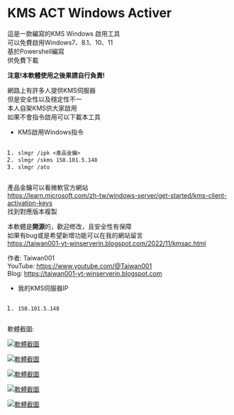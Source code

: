 <!DOCTYPE html> <html lang="zh"> <head> <meta charset="utf-8"/> </head> <body><h1 id="h1-kms-act-windows-activer"><a name="KMS ACT Windows Activer" class="reference-link"></a><span class="header-link octicon octicon-link"></span>KMS ACT Windows Activer</h1><p>這是一款編寫的KMS Windows 啟用工具<br>可以免費啟用Windows7、8.1、10、11<br>基於Powershell編寫<br>供免費下載 </p><p><strong> 注意!本軟體使用之後果請自行負責! </strong></p> <p>網路上有許多人提供KMS伺服器<br>但是安全性以及穩定性不一<br>本人自架KMS供大家啟用<br>如果不會指令啟用可以下載本工具 </p><ul> <li>KMS啟用Windows指令</li></ul> <pre class="prettyprint linenums prettyprinted" style=""><ol class="linenums"><li class="L0"><code><span class="pln">slmgr </span><span class="pun">/</span><span class="pln">ipk </span><span class="pun">&lt;產品金鑰&gt;</span></code></li><li class="L1"><code><span class="pln">slmgr </span><span class="pun">/</span><span class="pln">skms </span><span class="lit">158.101</span><span class="pun">.</span><span class="lit">5.148</span></code></li><li class="L2"><code><span class="pln">slmgr </span><span class="pun">/</span><span class="pln">ato</span></code></li></ol></pre><p>產品金鑰可以看微軟官方網站<br><a href="https://learn.microsoft.com/zh-tw/windows-server/get-started/kms-client-activation-keys">https://learn.microsoft.com/zh-tw/windows-server/get-started/kms-client-activation-keys</a><br>找到對應版本複製 </p><p>本軟體是<strong>開源</strong>的，歡迎修改，且安全性有保障<br>如果有bug或是希望新增功能可以在我的網站留言<br><a href="https://taiwan001-yt-winserverin.blogspot.com/2022/11/kmsac.html">https://taiwan001-yt-winserverin.blogspot.com/2022/11/kmsac.html</a></p> <p>作者: Taiwan001<br>YouTube: <a href="https://www.youtube.com/channel/UC2Aj5dkbf5AknaG-MrfWjKg">https://www.youtube.com/@Taiwan001</a><br>Blog: <a href="https://taiwan001-yt-winserverin.blogspot.com">https://taiwan001-yt-winserverin.blogspot.com</a></p> <ul> <li>我的KMS伺服器IP</li></ul> <pre class="prettyprint linenums prettyprinted" style=""><ol class="linenums"><li class="L0"><code><span class="lit">158.101</span><span class="pun">.</span><span class="lit">5.148</span></code></li></ol></pre><p>軟體截圖:</p> <p><a href="https://i.imgur.com/nPowF8j"><img src="https://imgur.com/nPowF8j.png" alt="軟體截圖"></a></p><a href="https://i.imgur.com/nPowF8j"> </a><p><a href="https://i.imgur.com/nPowF8j"></a><a href="https://imgur.com/KIUBQWI"><img src="https://imgur.com/KIUBQWI.png" alt="軟體截圖"></a></p><a href="https://imgur.com/KIUBQWI"> </a><p><a href="https://imgur.com/KIUBQWI"></a><a href="https://imgur.com/Kc12x9C"><img src="https://imgur.com/Kc12x9C.png" alt="軟體截圖"></a></p><a href="https://imgur.com/Kc12x9C"> </a><p><a href="https://imgur.com/Kc12x9C"></a><a href="https://imgur.com/pQsTTHf"><img src="https://imgur.com/pQsTTHf.png" alt="軟體截圖"></a></p><a href="https://imgur.com/pQsTTHf"> </a><p><a href="https://imgur.com/pQsTTHf"></a><a href="https://imgur.com/zikmFXY"><img src="https://imgur.com/zikmFXY.png" alt="軟體截圖"></a></p><a href="https://imgur.com/zikmFXY"> </a></body> </html>
